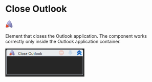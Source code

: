 # Close Outlook

![](<../../../.gitbook/assets/0 (115).png>)

Element that closes the Outlook application. The component works correctly only inside the Outlook application container.

![](<../../../.gitbook/assets/1 (85).png>)

